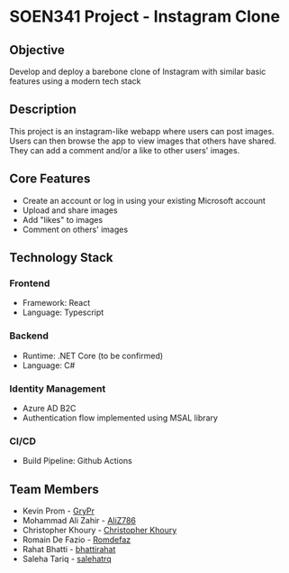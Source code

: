 # SOEN341 Project - Instagram Clone

## Objective
Develop and deploy a barebone clone of Instagram with similar basic features using a modern tech stack

## Description
This project is an instagram-like webapp where users can post images. Users can then browse the app to view images that others have shared. They can add a comment and/or a like to other users' images.

## Core Features
* Create an account or log in using your existing Microsoft account
* Upload and share images
* Add "likes" to images
* Comment on others' images

## Technology Stack

### Frontend
* Framework: React
* Language: Typescript

### Backend
* Runtime: .NET Core (to be confirmed)
* Language: C#

### Identity Management
* Azure AD B2C
* Authentication flow implemented using MSAL library

### CI/CD
* Build Pipeline: Github Actions

## Team Members
* Kevin Prom - [GryPr](https://github.com/GryPr)
* Mohammad Ali Zahir - [AliZ786](https://github.com/AliZ786)
* Christopher Khoury - [Christopher Khoury](https://github.com/ChristopherKhoury)
* Romain De Fazio - [Romdefaz](https://github.com/Romdefaz)
* Rahat Bhatti - [bhattirahat](https://github.com/bhattirahat)
* Saleha Tariq - [salehatrq](https://github.com/salehatrq) 